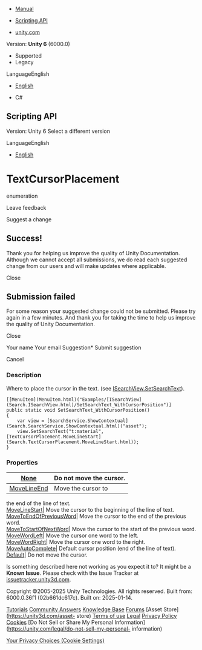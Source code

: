 [ ]()

  * [Manual](../Manual/index.html)
  * [Scripting API](../ScriptReference/index.html)

  * [unity.com](https://unity.com/)

Version: **Unity 6** (6000.0)

  * Supported
  * Legacy

LanguageEnglish

  * [English]()

  * C#

[ ](https://docs.unity3d.com)

## Scripting API

Version: Unity 6 Select a different version

LanguageEnglish

  * [English]()

# TextCursorPlacement

enumeration

Leave feedback

Suggest a change

## Success!

Thank you for helping us improve the quality of Unity Documentation. Although
we cannot accept all submissions, we do read each suggested change from our
users and will make updates where applicable.

Close

## Submission failed

For some reason your suggested change could not be submitted. Please <a>try
again</a> in a few minutes. And thank you for taking the time to help us
improve the quality of Unity Documentation.

Close

Your name Your email Suggestion* Submit suggestion

Cancel

[ ]()

### Description

Where to place the cursor in the text. (see
[ISearchView.SetSearchText](Search.ISearchView.SetSearchText.html)).

    
    
    [[MenuItem](MenuItem.html)("Examples/[ISearchView](Search.ISearchView.html)/SetSearchText_WithCursorPosition")]
    public static void SetSearchText_WithCursorPosition()
    {
        var view = [SearchService.ShowContextual](Search.SearchService.ShowContextual.html)("asset");
        view.SetSearchText("t:material", [TextCursorPlacement.MoveLineStart](Search.TextCursorPlacement.MoveLineStart.html));
    }
    

### Properties

[None](Search.TextCursorPlacement.None.html)| Do not move the cursor.  
---|---  
[MoveLineEnd](Search.TextCursorPlacement.MoveLineEnd.html)| Move the cursor to
the end of the line of text.  
[MoveLineStart](Search.TextCursorPlacement.MoveLineStart.html)| Move the
cursor to the beginning of the line of text.  
[MoveToEndOfPreviousWord](Search.TextCursorPlacement.MoveToEndOfPreviousWord.html)|
Move the cursor to the end of the previous word.  
[MoveToStartOfNextWord](Search.TextCursorPlacement.MoveToStartOfNextWord.html)|
Move the cursor to the start of the previous word.  
[MoveWordLeft](Search.TextCursorPlacement.MoveWordLeft.html)| Move the cursor
one word to the left.  
[MoveWordRight](Search.TextCursorPlacement.MoveWordRight.html)| Move the
cursor one word to the right.  
[MoveAutoComplete](Search.TextCursorPlacement.MoveAutoComplete.html)| Default
cursor position (end of the line of text).  
[Default](Search.TextCursorPlacement.Default.html)| Do not move the cursor.  
  
Is something described here not working as you expect it to? It might be a
**Known Issue**. Please check with the Issue Tracker at
[issuetracker.unity3d.com](https://issuetracker.unity3d.com).

Copyright ©2005-2025 Unity Technologies. All rights reserved. Built from:
6000.0.36f1 (02b661dc617c). Built on: 2025-01-14.

[Tutorials](https://unity3d.com/learn) [Community
Answers](https://answers.unity3d.com) [Knowledge
Base](https://support.unity3d.com/hc/en-us)
[Forums](https://forum.unity3d.com) [Asset Store](https://unity3d.com/asset-
store) [Terms of use](https://docs.unity3d.com/Manual/TermsOfUse.html)
[Legal](https://unity.com/legal) [Privacy
Policy](https://unity.com/legal/privacy-policy)
[Cookies](https://unity.com/legal/cookie-policy) [Do Not Sell or Share My
Personal Information](https://unity.com/legal/do-not-sell-my-personal-
information)

[Your Privacy Choices (Cookie Settings)](javascript:void\(0\);)

